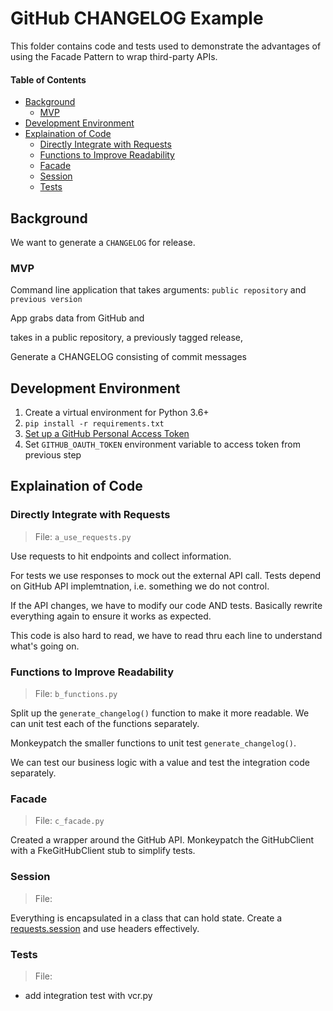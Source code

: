 # GitHub CHANGELOG Example

This folder contains code and tests used to demonstrate
the advantages of using the Facade Pattern
to wrap third-party APIs.

#### Table of Contents

<!-- TOC -->

- [Background](#background)
  - [MVP](#mvp)
- [Development Environment](#development-environment)
- [Explaination of Code](#explaination-of-code)
  - [Directly Integrate with Requests](#directly-integrate-with-requests)
  - [Functions to Improve Readability](#functions-to-improve-readability)
  - [Facade](#facade)
  - [Session](#session)
  - [Tests](#tests)

<!-- /TOC -->

## Background

We want to generate a `CHANGELOG` for release.

### MVP

Command line application that takes arguments: `public repository` and `previous version`

App grabs data from GitHub and

 takes in a public repository,
a previously tagged release,

Generate a CHANGELOG consisting of commit messages

## Development Environment

1. Create a virtual environment for Python 3.6+
1. `pip install -r requirements.txt`
1. [Set up a GitHub Personal Access Token](https://help.github.com/en/articles/creating-a-personal-access-token-for-the-command-line)
1. Set `GITHUB_OAUTH_TOKEN` environment variable to access token from previous step

## Explaination of Code

### Directly Integrate with Requests

> File: `a_use_requests.py`

Use requests to hit endpoints
and collect information.

For tests we use responses to mock out
the external API call.
Tests depend on GitHub API implemtnation,
i.e. something we do not control.

If the API changes,
we have to modify our code AND tests.
Basically rewrite everything again
to ensure it works as expected.

This code is also hard to read,
we have to read thru each line to
understand what's going on.

### Functions to Improve Readability

> File: `b_functions.py`

Split up the `generate_changelog()` function
to make it more readable.
We can unit test each of the functions separately.

Monkeypatch the smaller functions to unit test
`generate_changelog()`.

We can test our business logic with a value
and test the integration code separately.

### Facade

> File: `c_facade.py`

Created a wrapper around the GitHub API.
Monkeypatch the GitHubClient with
a FkeGitHubClient stub to simplify tests.

### Session

> File:

Everything is encapsulated in a class
that can hold state.
Create a [requests.session](https://requests.readthedocs.io/en/master/user/advanced/)
and use headers effectively.

### Tests

> File:

- add integration test with vcr.py
